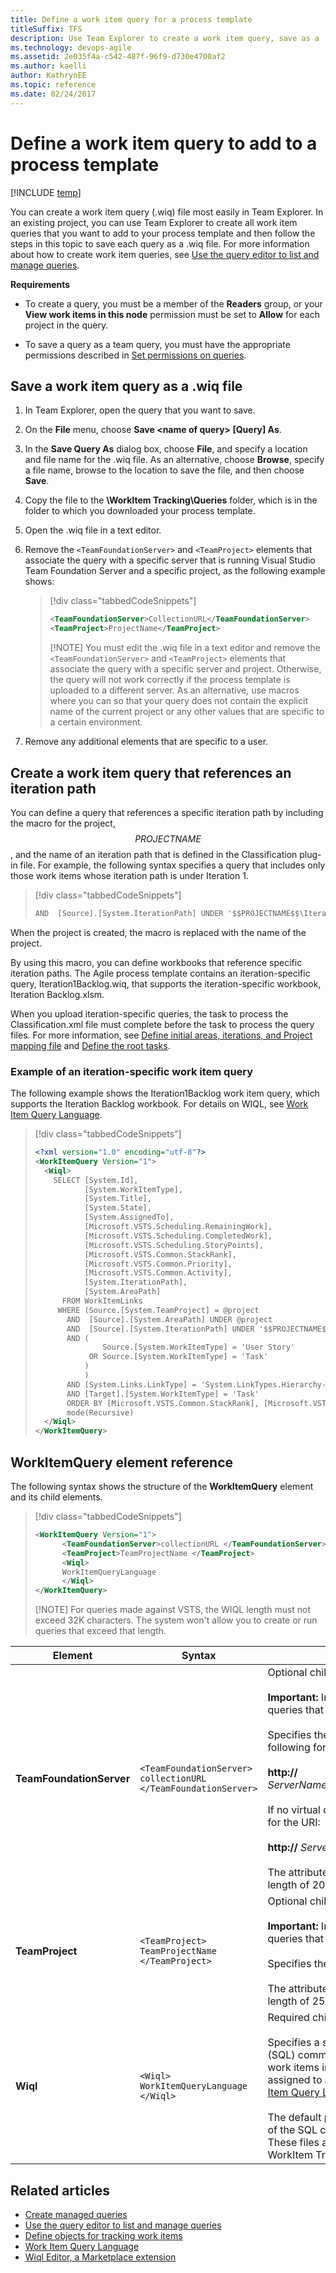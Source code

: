 ```yaml
---
title: Define a work item query for a process template
titleSuffix: TFS
description: Use Team Explorer to create a work item query, save as a .wiq file, and add to a process template 
ms.technology: devops-agile
ms.assetid: 2e035f4a-c542-487f-96f9-d730e4700af2
ms.author: kaelli
author: KathrynEE
ms.topic: reference
ms.date: 02/24/2017
---
```


# Define a work item query to add to a process template

[!INCLUDE [temp](../../includes/customization-phase-0-and-1-plus-version-header.md)]

<a name="top"></a> You can create a work item query (.wiq) file most easily in Team Explorer. In an existing project, you can use Team Explorer to create all work item queries that you want to add to your process template and then follow the steps in this topic to save each query as a .wiq file. For more information about how to create work item queries, see [Use the query editor to list and manage queries](../../boards/queries/using-queries.md).

**Requirements**

* To create a query, you must be a member of the **Readers** group, or your **View work items in this node** permission must be set to **Allow** for each project in the query.

* To save a query as a team query, you must have the appropriate permissions described in [Set permissions on queries](../../boards/queries/set-query-permissions.md).

<a name="create"></a>

## Save a work item query as a .wiq file

1.  In Team Explorer, open the query that you want to save.
2.  On the **File** menu, choose **Save \<name of query> [Query] As**.
3.  In the **Save Query As** dialog box, choose **File**, and specify a location and file name for the .wiq file. As an alternative, choose **Browse**, specify a file name, browse to the location to save the file, and then choose **Save**.
4.  Copy the file to the **\WorkItem Tracking\Queries** folder, which is in the folder to which you downloaded your process template.
5.  Open the .wiq file in a text editor.
6.  Remove the `<TeamFoundationServer>` and `<TeamProject>` elements that associate the query with a specific server that is running Visual Studio Team Foundation Server and a specific project, as the following example shows:

    > [!div class="tabbedCodeSnippets"]
    >
    > ```XML
    > <TeamFoundationServer>CollectionURL</TeamFoundationServer>  
    > <TeamProject>ProjectName</TeamProject>  
    > ```
    >
    > [!NOTE]
    > You must edit the .wiq file in a text editor and remove the `<TeamFoundationServer>` and `<TeamProject>` elements that associate the query with a specific server and project. Otherwise, the query will not work correctly if the process template is uploaded to a different server. As an alternative, use macros where you can so that your query does not contain the explicit name of the current project or any other values that are specific to a certain environment.

7.  Remove any additional elements that are specific to a user.

<a name="path"></a>

## Create a work item query that references an iteration path

You can define a query that references a specific iteration path by including the macro for the project, $$PROJECTNAME$$, and the name of an iteration path that is defined in the Classification plug-in file. For example, the following syntax specifies a query that includes only those work items whose iteration path is under Iteration 1.

> [!div class="tabbedCodeSnippets"]
>
> ```XML
> AND  [Source].[System.IterationPath] UNDER '$$PROJECTNAME$$\Iteration 1'  
> ```

When the project is created, the macro is replaced with the name of the project.

By using this macro, you can define workbooks that reference specific iteration paths. The Agile process template contains an iteration-specific query, Iteration1Backlog.wiq, that supports the iteration-specific workbook, Iteration Backlog.xlsm.

When you upload iteration-specific queries, the task to process the Classification.xml file must complete before the task to process the query files. For more information, see [Define initial areas, iterations, and Project mapping file](define-classification-plug-in.md) and [Define the root tasks](define-root-tasks-process-template-plug-in.md).

<a name="iterationspecific"></a>

### Example of an iteration-specific work item query

The following example shows the Iteration1Backlog work item query, which supports the Iteration Backlog workbook. For details on WIQL, see [Work Item Query Language](../../boards/queries/wiql-syntax.md).

> [!div class="tabbedCodeSnippets"]
>
> ```XML
> <?xml version="1.0" encoding="utf-8"?>  
> <WorkItemQuery Version="1">  
>   <Wiql>  
>     SELECT [System.Id],  
>            [System.WorkItemType],  
>            [System.Title],  
>            [System.State],  
>            [System.AssignedTo],  
>            [Microsoft.VSTS.Scheduling.RemainingWork],  
>            [Microsoft.VSTS.Scheduling.CompletedWork],  
>            [Microsoft.VSTS.Scheduling.StoryPoints],  
>            [Microsoft.VSTS.Common.StackRank],  
>            [Microsoft.VSTS.Common.Priority],  
>            [Microsoft.VSTS.Common.Activity],  
>            [System.IterationPath],  
>            [System.AreaPath]  
>       FROM WorkItemLinks  
>      WHERE (Source.[System.TeamProject] = @project
>        AND  [Source].[System.AreaPath] UNDER @project  
>        AND  [Source].[System.IterationPath] UNDER '$$PROJECTNAME$$\Iteration 1'  
>        AND (  
>                Source.[System.WorkItemType] = 'User Story'
>             OR Source.[System.WorkItemType] = 'Task'  
>            )  
>            )  
>        AND [System.Links.LinkType] = 'System.LinkTypes.Hierarchy-Forward'  
>        AND [Target].[System.WorkItemType] = 'Task'  
>        ORDER BY [Microsoft.VSTS.Common.StackRank], [Microsoft.VSTS.Common.Priority]  
>        mode(Recursive)  
>   </Wiql>  
> </WorkItemQuery>  
> ```

<a name="elements"></a>

## WorkItemQuery element reference

The following syntax shows the structure of the **WorkItemQuery** element and its child elements.

> [!div class="tabbedCodeSnippets"]
>
> ```XML
> <WorkItemQuery Version="1">  
>       <TeamFoundationServer>collectionURL </TeamFoundationServer>  
>       <TeamProject>TeamProjectName </TeamProject>  
>       <Wiql>  
>       WorkItemQueryLanguage  
>       </Wiql>  
> </WorkItemQuery>  
> ```
>
> [!NOTE]
> For queries made against VSTS, the WIQL length must not exceed 32K characters. The system won't allow you to create or run queries that exceed that length.

| Element                  | Syntax                                                                         | Description                                                                                                                                                                                                                                                                                                                                                                                                                                                                                                                                                    |
| ------------------------ | ------------------------------------------------------------------------------ | -------------------------------------------------------------------------------------------------------------------------------------------------------------------------------------------------------------------------------------------------------------------------------------------------------------------------------------------------------------------------------------------------------------------------------------------------------------------------------------------------------------------------------------------------------------- |
| **TeamFoundationServer** | `<TeamFoundationServer>`<br /> `collectionURL`<br /> `</TeamFoundationServer>` | Optional child element of **WorkItemQuery**.<br /><br /> **Important:** In general, you remove this element from queries that you add to process templates.<br /><br /> Specifies the URI of the project collection in the following format:<br /><br /> **http://** _ServerName:Port/VirtualDirectoryName/CollectionName_<br /><br /> If no virtual directory is used, use the following format for the URI:<br /><br /> **http://** _ServerName:Port/CollectionName_<br /><br /> The attribute type is **ServerNameType** with a maximum length of 2047.     |
| **TeamProject**          | `<TeamProject>`<br /> `TeamProjectName`<br /> `</TeamProject>`                 | Optional child element of **WorkItemQuery**.<br /><br /> **Important:** In general, you remove this element from queries that you add to process templates.<br /><br /> Specifies the project against which to run the query.<br /><br /> The attribute type is **ProjectNameType** with a maximum length of 255 characters.                                                                                                                                                                                                                                   |
| **Wiql**                 | `<Wiql>`<br /> `WorkItemQueryLanguage`<br /> `</Wiql>`                         | Required child element of **WorkItemQuery**.<br /><br /> Specifies a sequence of Structured Query Language (SQL) commands that act as filter criteria to find a set of work items in a project and return the values that are assigned to a set number of fields. For details, see [Work Item Query Language](../../boards/queries/wiql-syntax.md). <br /><br /> The default process templates provide several examples of the SQL commands that the **Wiql** element supports. These files are located in the Queries folder of the WorkItem Tracking folder. |

## Related articles

* [Create managed queries](../../boards/queries/example-queries.md)
* [Use the query editor to list and manage queries](../../boards/queries/using-queries.md)
* [Define objects for tracking work items](define-objects-track-work-items-plug-in.md)
* [Work Item Query Language](../../boards/queries/wiql-syntax.md)
* [Wiql Editor, a Marketplace extension](https://marketplace.visualstudio.com/items?itemName=ottostreifel.wiql-editor)
